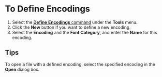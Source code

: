 # To Define Encodings

1. Select the [**Define** **Encodings** command](../../cmd/tools/define_code_page) under the **Tools** menu.
2. Click the **New** button if you want to define a new encoding.
3. Select the **Encoding** and the **Font Category**, and enter the **Name** for this encoding.

## Tips

To open a file with a defined encoding, select the specified encoding in the
**Open** dialog box.
